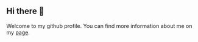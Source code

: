 ## Hi there 👋

Welcome to my github profile. You can find more information about me on my [page](https://pawar-ashish.github.io/).

